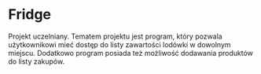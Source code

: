 # Fridge
Projekt uczelniany. Tematem projektu jest program, który pozwala użytkownikowi mieć dostęp do listy zawartości lodówki w dowolnym miejscu. Dodatkowo program posiada też możliwość dodawania produktów do listy zakupów.
